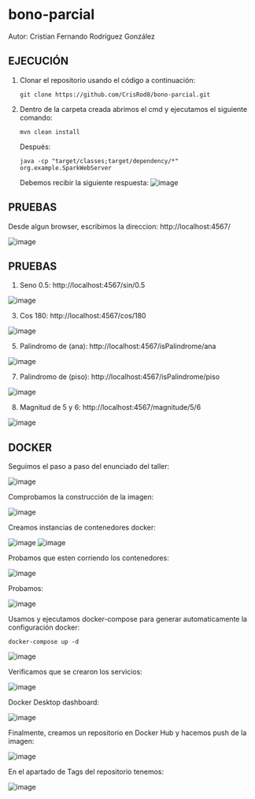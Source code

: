 # bono-parcial

Autor: Cristian Fernando Rodríguez González  

## EJECUCIÓN 
1. Clonar el repositorio usando el código a continuación:  
    ```
    git clone https://github.com/CrisRod8/bono-parcial.git
    ```

3. Dentro de la carpeta creada abrimos el cmd y ejecutamos el siguiente comando:
   
   ```
   mvn clean install
   ```
   
   Después:
   
  

   ```
   java -cp "target/classes;target/dependency/*" org.example.SparkWebServer
   ```
   

   
   Debemos recibir la siguiente respuesta:
  ![image](https://github.com/CrisRod8/bono-parcial/assets/111186898/a5e823af-e40d-4b66-9c26-5ef7b73efe49)
   
## PRUEBAS  
Desde algun browser, escribimos la direccion: http://localhost:4567/  

  ![image](https://github.com/CrisRod8/bono-parcial/assets/111186898/7ec38113-6cdb-44e0-8546-d8d510298d0e)
   
## PRUEBAS

1. Seno 0.5: http://localhost:4567/sin/0.5
   
  ![image](https://github.com/CrisRod8/bono-parcial/assets/111186898/61469180-6a78-47ca-a16b-38683e16a3a1)

3. Cos 180: http://localhost:4567/cos/180
   
  ![image](https://github.com/CrisRod8/bono-parcial/assets/111186898/ce417bb8-ef6e-4e1b-ad18-7821b114b1df)

5. Palindromo de (ana): http://localhost:4567/isPalindrome/ana
   
  ![image](https://github.com/CrisRod8/bono-parcial/assets/111186898/0ec871ab-1f16-4aab-a730-12db96832b5d)

7. Palindromo de (piso): http://localhost:4567/isPalindrome/piso
   
  ![image](https://github.com/CrisRod8/bono-parcial/assets/111186898/c4d4e332-7917-4af0-92f1-a1f6e30ed60c)  
  
8. Magnitud de 5 y 6:  http://localhost:4567/magnitude/5/6

  ![image](https://github.com/CrisRod8/bono-parcial/assets/111186898/b3fc6815-cbf2-4b09-8652-2a1ba596e9d4)  

## DOCKER

Seguimos el paso a paso del enunciado del taller:

![image](https://github.com/CrisRod8/bono-parcial/assets/111186898/29d29af5-3b3c-479c-b9fc-e5ec3b92ed82)  

Comprobamos la construcción de la imagen:

![image](https://github.com/CrisRod8/bono-parcial/assets/111186898/8bb8c59b-0253-49b7-a516-3fc1b1f72e51)  

Creamos instancias de contenedores docker:

![image](https://github.com/CrisRod8/bono-parcial/assets/111186898/522e42e2-d06f-4e88-a704-b00cbda89a86)
![image](https://github.com/CrisRod8/bono-parcial/assets/111186898/8427ddbb-11e4-4778-94dd-4986d76d350a)  

Probamos que esten corriendo los contenedores:

![image](https://github.com/CrisRod8/bono-parcial/assets/111186898/d8b27de4-3032-4766-ae1f-5282b8349c25)  

Probamos:

![image](https://github.com/CrisRod8/bono-parcial/assets/111186898/ee88faec-a233-46bf-ab07-31e382d2e3bb)

Usamos y ejecutamos docker-compose para generar automaticamente la configuración docker:  

```
docker-compose up -d
```
![image](https://github.com/CrisRod8/bono-parcial/assets/111186898/f118992c-4989-4f5e-9deb-e9e7177f0e7d)  

Verificamos que se crearon los servicios:  

![image](https://github.com/CrisRod8/bono-parcial/assets/111186898/3546d85c-73e4-4bfe-86aa-aceb3d6db9be)  

Docker Desktop dashboard:  

![image](https://github.com/CrisRod8/bono-parcial/assets/111186898/9c62ab12-6820-43ac-af89-8ec5399984b3)

Finalmente, creamos un repositorio en Docker Hub y hacemos push de la imagen:

![image](https://github.com/CrisRod8/bono-parcial/assets/111186898/320db606-c65e-47d4-bf64-38e79471b18e)  

En el apartado de Tags del repositorio tenemos:

![image](https://github.com/CrisRod8/bono-parcial/assets/111186898/227d87f8-9efc-473c-a6b8-fffb860de8f9)






















